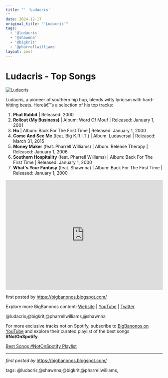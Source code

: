 ```yaml
---
title: "' 'Ludacris'
'"
date: 2024-12-17
original_title: "'Ludacris'"
tags:
  - '@ludacris'
  - '@shawnna'
  - '@bigkrit'
  - '@pharrellwilliams'
layout: post
---
```

<h1>Ludacris - Top Songs</h1>
<img alt="Ludacris" src="https://i.ytimg.com/vi/mq-Ru6kQhE4/maxresdefault.jpg" /> <p>Ludacris, a pioneer of southern hip hop, blends witty lyricism with hard-hitting beats. Hereâ€™s a selection of his top tracks:</p> <ol> <li><strong>Phat Rabbit</strong> | Released: 2000</li> <li><strong>Rollout (My Business)</strong> | Album: Word Of Mouf | Released: January 1, 2001</li> <li><strong>Ho</strong> | Album: Back For The First Time | Released: January 1, 2000</li> <li><strong>Come And See Me</strong> (feat. Big K.R.I.T.) | Album: Ludaversal | Released: March 31, 2015</li> <li><strong>Money Maker</strong> (feat. Pharrell Williams) | Album: Release Therapy | Released: January 1, 2006</li> <li><strong>Southern Hospitality</strong> (feat. Pharrell Williams) | Album: Back For The First Time | Released: January 1, 2000</li> <li><strong>What's Your Fantasy</strong> (feat. Shawnna) | Album: Back For The First Time | Released: January 1, 2000</li>
</ol> <div> <iframe allow="autoplay; clipboard-write; encrypted-media; fullscreen; picture-in-picture" allowfullscreen="" frameborder="0" height="352" loading="lazy" src="https://open.spotify.com/embed/playlist/5YkGVJUam9p5uOvok3rsTT?utm_source=generator" width="100%"></iframe>
</div> <p>first posted by <a href="https://bigbanonos.blogspot.com/">https://bigbanonos.blogspot.com/</a></p> <div> <p>Explore more BigBanonos content: <a href="https://bigbanonos.blogspot.com/">Website</a> | <a href="https://www.youtube.com/@BigBanonos">YouTube</a> | <a href="https://x.com/bigbanonos">Twitter</a></p>
</div> <!--Tags-->
<p>@ludacris,@bigkrit,@pharrellwilliams,@shawnna</p>


<!--Subscribe and Playlist Links-->
<div>
    <p>For more exclusive tracks not on Spotify, subscribe to <a href="https://www.youtube.com/@BigBanonos" target="_blank">BigBanonos on YouTube</a> and explore their curated playlist of the best songs <strong>#NotOnSpotify</strong>.</p>
    <p><a href="https://www.youtube.com/playlist?list=PLtuNtuTatqI0kFahUCbtbfenC_ET5O_tr" target="_blank">Best Songs #NotOnSpotify Playlist<br /></a></p></div>

<hr />

<p><em>first posted by</em> <a href="https://bigbanonos.blogspot.com/" rel="noopener" target="_new">https://bigbanonos.blogspot.com/</a></p>

<p>tags: @ludacris,@shawnna,@bigkrit,@pharrellwilliams,</p>
